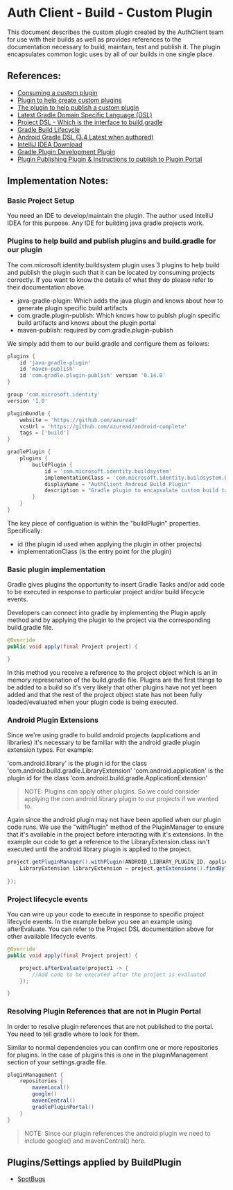 # Auth Client - Build - Custom Plugin

This document describes the custom plugin created by the AuthClient team for use with their builds as well as provides references to the documentation necessary to build, maintain, test and publish it.  The plugin encapsulates common logic uses by all of our builds in one single place.  

## References:

- [Consuming a custom plugin](https://docs.gradle.org/current/userguide/plugins.html#sec:custom_plugin_repositories)
- [Plugin to help create custom plugins](https://docs.gradle.org/current/userguide/implementing_gradle_plugins.html)
- [The plugin to help publish a custom plugin](https://docs.gradle.org/current/userguide/publishing_gradle_plugins.html)
- [Latest Gradle Domain Specific Language (DSL)](https://docs.gradle.org/current/dsl/index.html)
- [Project DSL - Which is the interface to build.gradle](https://docs.gradle.org/current/dsl/org.gradle.api.Project.html)
- [Gradle Build Lifecycle](https://docs.gradle.org/current/userguide/build_lifecycle.html)
- [Android Gradle DSL (3.4 Latest when authored)](https://google.github.io/android-gradle-dsl/3.4/)
- [IntelliJ IDEA Download](https://www.jetbrains.com/idea/download/#section=windows)
- [Gradle Plugin Development Plugin](https://docs.gradle.org/current/userguide/java_gradle_plugin.html)
- [Plugin Publishing Plugin & Instructions to publish to Plugin Portal](https://docs.gradle.org/current/userguide/publishing_gradle_plugins.html)

## Implementation Notes:

### Basic Project Setup

You need an IDE to develop/maintain the plugin.  The author used IntelliJ IDEA for this purpose.  Any IDE for building java gradle projects work.  

### Plugins to help build and publish plugins and build.gradle for our plugin

The com.microsoft.identity.buildsystem plugin uses 3 plugins to help build and publish the plugin such that it can be located by consuming projects correctly.  If you want to know the details of what they do please refer to their documentation above.

- java-gradle-plugin: Which adds the java plugin and knows about how to generate plugin specific build artifacts
- com.gradle.plugin-publish: Which knows how to publsh plugin specific build artifacts and knows about the plugin portal
- maven-publish: required by com.gradle.plugin-publish

We simply add them to our build.gradle and configure them as follows:

```groovy
plugins {
    id 'java-gradle-plugin'
    id 'maven-publish'
    id 'com.gradle.plugin-publish' version '0.14.0'
}

group 'com.microsoft.identity'
version '1.0'

pluginBundle {
    website = 'https://github.com/azuread'
    vcsUrl = 'https://github.com/azuread/android-complete'
    tags = ['build']
}

gradlePlugin {
    plugins {
        buildPlugin {
            id = 'com.microsoft.identity.buildsystem'
            implementationClass = 'com.microsoft.identity.buildsystem.BuildPlugin'
            displayName = "AuthClient Android Build Plugin"
            description = "Gradle plugin to encapsulate custom build tasks and configuration for AuthClient android projects."
        }
    }
}
```

The key piece of configuation is within the "buildPlugin" properties.  Specifically:

- id (the plugin id used when applying the plugin in other projects)
- implementationClass (is the entry point for the plugin)


### Basic plugin implementation

Gradle gives plugins the opportunity to insert Gradle Tasks and/or add code to be executed in response to particular project and/or build lifecycle events.

Developers can connect into gradle by implementing the Plugin<Project> apply method and by applying the plugin to the project via the corresponding build.gradle file.

```java
@Override
public void apply(final Project project) {

}
```

In this method you receive a reference to the project object which is an in memory represenation of the build.gradle file.  Plugins are the first things to be added to a build so it's very likely that other plugins have not yet been added and that the rest of the project object state has not been fully loaded/evaluated when your plugin code is being executed.

### Android Plugin Extensions

Since we're using gradle to build android projects (applications and libraries) it's necessary to be familiar with the android gradle plugin extension types.  For example:

'com.android.library' is the plugin id for the class 'com.android.build.gradle.LibraryExtension'
'com.android.application' is the plugin id for the class 'com.android.build.gradle.ApplicationExtension'

> NOTE: Plugins can apply other plugins.  So we could consider applying the com.android.library plugin to our projects if we wanted to.  

Again since the android plugin may not have been applied when our plugin code runs.  We use the "withPlugin" method of the PluginManager to ensure that it's available in the project before interacting with it's extensions.  In the example our code to get a reference to the LibraryExtension.class isn't executed until the android library plugin is applied to the project.

```java
project.getPluginManager().withPlugin(ANDROID_LIBRARY_PLUGIN_ID, appliedPlugin -> {
    LibraryExtension libraryExtension = project.getExtensions().findByType(LibraryExtension.class);
    
});
```

### Project lifecycle events

You can wire up your code to execute in response to specific project lifecycle events.  In the example below you see an example using afterEvaluate.  You can refer to the Project DSL documentation above for other available lifecycle events.

```java
@Override
public void apply(final Project project) {

    project.afterEvaluate(project1 -> {
        //Add code to be executed after the project is evaluated
    });

}
```

### Resolving Plugin References that are not in Plugin Portal

In order to resolve plugin references that are not published to the portal.  You need to tell gradle where to look for them.  

Similar to normal dependencies you can confirm one or more repositories for plugins.  In the case of plugins this is one in the pluginManagement section of your settings.gradle file.

```groovy
pluginManagement {
    repositories {
        mavenLocal()
        google()
        mavenCentral()
        gradlePluginPortal()
    }
}
```

> NOTE: Since our plugin references the android plugin we need to include google() and mavenCentral() here.

## Plugins/Settings applied by BuildPlugin

- [SpotBugs](Spotbugs.md)